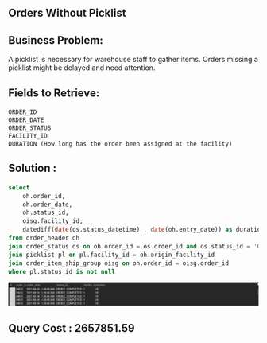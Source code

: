 ## Orders Without Picklist

## Business Problem:
A picklist is necessary for warehouse staff to gather items. Orders missing a picklist might be delayed and need attention.

## Fields to Retrieve:

```
ORDER_ID
ORDER_DATE
ORDER_STATUS
FACILITY_ID
DURATION (How long has the order been assigned at the facility)
```

## Solution :

```sql
select
	oh.order_id,
    oh.order_date,
    oh.status_id,
    oisg.facility_id,
    datediff(date(os.status_datetime) , date(oh.entry_date)) as duration
from order_header oh
join order_status os on oh.order_id = os.order_id and os.status_id = 'ORDER_COMPLETED'
join picklist pl on pl.facility_id = oh.origin_facility_id
join order_item_ship_group oisg on oh.order_id = oisg.order_id
where pl.status_id is not null
```

![alt text](image.png)

## Query Cost : 2657851.59
